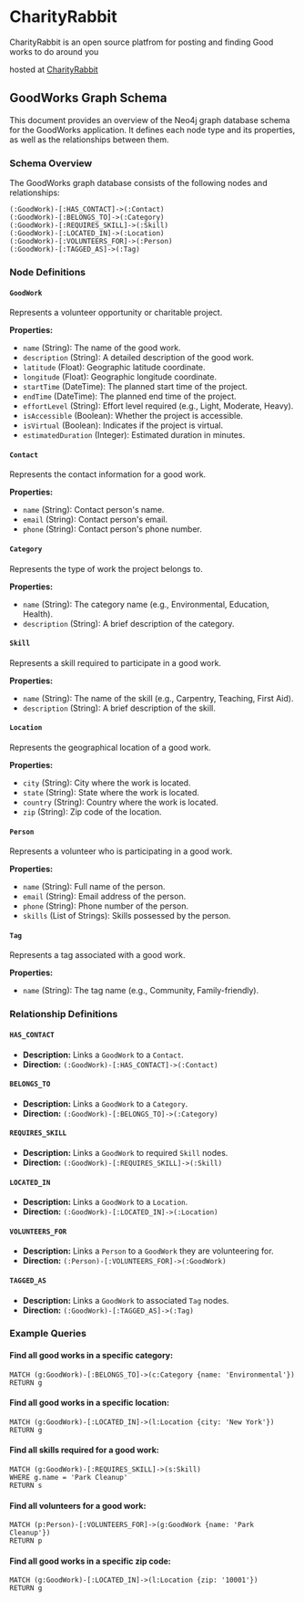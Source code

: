 # CharityRabbit
CharityRabbit is an open source platfrom for posting and finding Good works to do around you

hosted at [CharityRabbit](https://charityrabbit.com/)

## GoodWorks Graph Schema

This document provides an overview of the Neo4j graph database schema for the GoodWorks application. It defines each node type and its properties, as well as the relationships between them.

### Schema Overview
The GoodWorks graph database consists of the following nodes and relationships:

```plaintext
(:GoodWork)-[:HAS_CONTACT]->(:Contact)
(:GoodWork)-[:BELONGS_TO]->(:Category)
(:GoodWork)-[:REQUIRES_SKILL]->(:Skill)
(:GoodWork)-[:LOCATED_IN]->(:Location)
(:GoodWork)-[:VOLUNTEERS_FOR]->(:Person)
(:GoodWork)-[:TAGGED_AS]->(:Tag)
```

### Node Definitions

#### `GoodWork`
Represents a volunteer opportunity or charitable project.

**Properties:**
- `name` (String): The name of the good work.
- `description` (String): A detailed description of the good work.
- `latitude` (Float): Geographic latitude coordinate.
- `longitude` (Float): Geographic longitude coordinate.
- `startTime` (DateTime): The planned start time of the project.
- `endTime` (DateTime): The planned end time of the project.
- `effortLevel` (String): Effort level required (e.g., Light, Moderate, Heavy).
- `isAccessible` (Boolean): Whether the project is accessible.
- `isVirtual` (Boolean): Indicates if the project is virtual.
- `estimatedDuration` (Integer): Estimated duration in minutes.

#### `Contact`
Represents the contact information for a good work.

**Properties:**
- `name` (String): Contact person's name.
- `email` (String): Contact person's email.
- `phone` (String): Contact person's phone number.

#### `Category`
Represents the type of work the project belongs to.

**Properties:**
- `name` (String): The category name (e.g., Environmental, Education, Health).
- `description` (String): A brief description of the category.

#### `Skill`
Represents a skill required to participate in a good work.

**Properties:**
- `name` (String): The name of the skill (e.g., Carpentry, Teaching, First Aid).
- `description` (String): A brief description of the skill.

#### `Location`
Represents the geographical location of a good work.

**Properties:**
- `city` (String): City where the work is located.
- `state` (String): State where the work is located.
- `country` (String): Country where the work is located.
- `zip` (String): Zip code of the location.

#### `Person`
Represents a volunteer who is participating in a good work.

**Properties:**
- `name` (String): Full name of the person.
- `email` (String): Email address of the person.
- `phone` (String): Phone number of the person.
- `skills` (List of Strings): Skills possessed by the person.

#### `Tag`
Represents a tag associated with a good work.

**Properties:**
- `name` (String): The tag name (e.g., Community, Family-friendly).

### Relationship Definitions

#### `HAS_CONTACT`
- **Description:** Links a `GoodWork` to a `Contact`.
- **Direction:** `(:GoodWork)-[:HAS_CONTACT]->(:Contact)`

#### `BELONGS_TO`
- **Description:** Links a `GoodWork` to a `Category`.
- **Direction:** `(:GoodWork)-[:BELONGS_TO]->(:Category)`

#### `REQUIRES_SKILL`
- **Description:** Links a `GoodWork` to required `Skill` nodes.
- **Direction:** `(:GoodWork)-[:REQUIRES_SKILL]->(:Skill)`

#### `LOCATED_IN`
- **Description:** Links a `GoodWork` to a `Location`.
- **Direction:** `(:GoodWork)-[:LOCATED_IN]->(:Location)`

#### `VOLUNTEERS_FOR`
- **Description:** Links a `Person` to a `GoodWork` they are volunteering for.
- **Direction:** `(:Person)-[:VOLUNTEERS_FOR]->(:GoodWork)`

#### `TAGGED_AS`
- **Description:** Links a `GoodWork` to associated `Tag` nodes.
- **Direction:** `(:GoodWork)-[:TAGGED_AS]->(:Tag)`

### Example Queries

#### Find all good works in a specific category:
```cypher
MATCH (g:GoodWork)-[:BELONGS_TO]->(c:Category {name: 'Environmental'})
RETURN g
```

#### Find all good works in a specific location:
```cypher
MATCH (g:GoodWork)-[:LOCATED_IN]->(l:Location {city: 'New York'})
RETURN g
```

#### Find all skills required for a good work:
```cypher
MATCH (g:GoodWork)-[:REQUIRES_SKILL]->(s:Skill)
WHERE g.name = 'Park Cleanup'
RETURN s
```

#### Find all volunteers for a good work:
```cypher
MATCH (p:Person)-[:VOLUNTEERS_FOR]->(g:GoodWork {name: 'Park Cleanup'})
RETURN p
```

#### Find all good works in a specific zip code:
```cypher
MATCH (g:GoodWork)-[:LOCATED_IN]->(l:Location {zip: '10001'})
RETURN g
```

